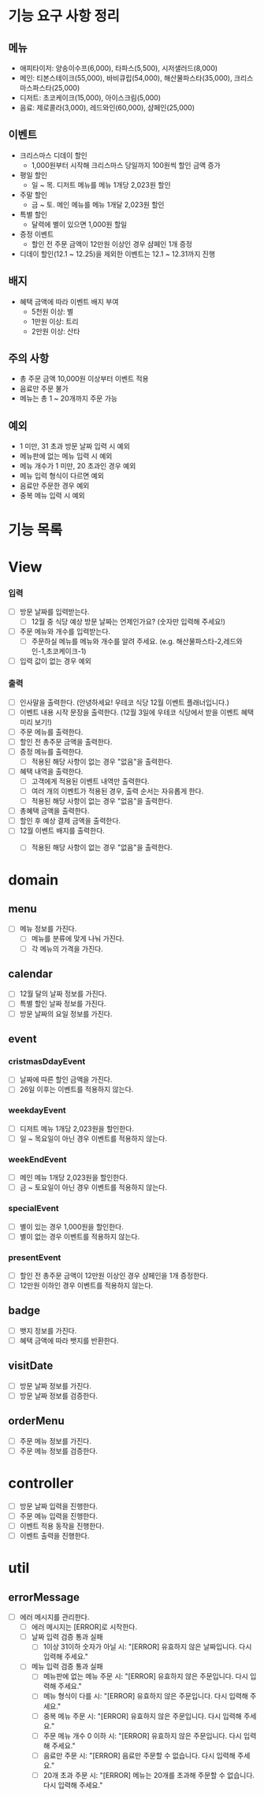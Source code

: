 # 기능 요구 사항 정리
## 메뉴
- 애피타이저: 양송이수프(6,000), 타파스(5,500), 시저샐러드(8,000)
- 메인: 티본스테이크(55,000), 바비큐립(54,000), 해산물파스타(35,000), 크리스마스파스타(25,000)
- 디저트: 초코케이크(15,000), 아이스크림(5,000)
- 음료: 제로콜라(3,000), 레드와인(60,000), 샴페인(25,000)

## 이벤트
- 크리스마스 디데이 할인
  - 1,000원부터 시작해 크리스마스 당일까지 100원씩 할인 금액 증가
- 평일 할인
  - 일 ~ 목. 디저트 메뉴를 메뉴 1개당 2,023원 할인
- 주말 할인
  - 금 ~ 토. 메인 메뉴를 메뉴 1개달 2,023원 할인
- 특별 할인
  - 달력에 별이 있으면 1,000원 할일
- 증정 이벤트
  - 할인 전 주문 금액이 12만원 이상인 경우 샴페인 1개 증정
- 디데이 할인(12.1 ~ 12.25)을 제외한 이벤트는 12.1 ~ 12.31까지 진행

## 배지
- 혜택 금액에 따라 이벤트 배지 부여
  - 5천원 이상: 별
  - 1만원 이상: 트리
  - 2만원 이상: 산타

## 주의 사항
- 총 주문 금액 10,000원 이상부터 이벤트 적용
- 음료만 주문 불가
- 메뉴는 총 1 ~ 20개까지 주문 가능

## 예외
- 1 미만, 31 초과 방문 날짜 입력 시 예외
- 메뉴판에 없는 메뉴 입력 시 예외
- 메뉴 개수가 1 미만, 20 초과인 경우 예외
- 메뉴 입력 형식이 다르면 예외
- 음료만 주문한 경우 예외
- 중복 메뉴 입력 시 예외

# 기능 목록

# View
### 입력
- [ ] 방문 날짜를 입력받는다.
  - [ ] 12월 중 식당 예상 방문 날짜는 언제인가요? (숫자만 입력해 주세요!)
- [ ] 주문 메뉴와 개수를 입력받는다.
  - [ ] 주문하실 메뉴를 메뉴와 개수를 알려 주세요. (e.g. 해산물파스타-2,레드와인-1,초코케이크-1)
- [ ] 입력 값이 없는 경우 예외 

### 출력
- [ ] 인사말을 출력한다. (안녕하세요! 우테코 식당 12월 이벤트 플래너입니다.)
- [ ] 이벤트 내용 시작 문장을 출력한다. (12월 3일에 우테코 식당에서 받을 이벤트 혜택 미리 보기!)
- [ ] 주문 메뉴를 출력한다.
- [ ] 할인 전 총주문 금액을 출력한다.
- [ ] 증정 메뉴를 출력한다.
  - [ ] 적용된 해당 사항이 없는 경우 "없음"을 출력한다.
- [ ] 혜택 내역을 출력한다.
  - [ ] 고객에게 적용된 이벤트 내역만 출력한다.
  - [ ] 여러 개의 이벤트가 적용된 경우, 출력 순서는 자유롭게 한다.
  - [ ] 적용된 해당 사항이 없는 경우 "없음"을 출력한다.
- [ ] 총혜택 금액을 출력한다.
- [ ] 할인 후 예상 결제 금액을 출력한다.
- [ ] 12월 이벤트 배지를 출력한다.
  - [ ] 적용된 해당 사항이 없는 경우 "없음"을 출력한다.


# domain
## menu
- [ ] 메뉴 정보를 가진다.
  - [ ] 메뉴를 분류에 맞게 나눠 가진다.
  - [ ] 각 메뉴의 가격을 가진다.

## calendar
- [ ] 12월 달의 날짜 정보를 가진다.
- [ ] 특별 할인 날짜 정보를 가진다.
- [ ] 방문 날짜의 요일 정보를 가진다.

## event
### cristmasDdayEvent
- [ ] 날짜에 따른 할인 금액을 가진다.
- [ ] 26일 이후는 이벤트를 적용하지 않는다.

### weekdayEvent
- [ ] 디저트 메뉴 1개당 2,023원을 할인한다.
- [ ] 일 ~ 목요일이 아닌 경우 이벤트를 적용하지 않는다.

### weekEndEvent
- [ ] 메인 메뉴 1개당 2,023원을 할인한다.
- [ ] 금 ~ 토요일이 아닌 경우 이벤트를 적용하지 않는다.

### specialEvent
- [ ] 별이 있는 경우 1,000원을 할인한다.
- [ ] 별이 없는 경우 이벤트를 적용하지 않는다.

### presentEvent
- [ ] 할인 전 총주문 금액이 12만원 이상인 경우 샴페인을 1개 증정한다.
- [ ] 12만원 이하인 경우 이벤트를 적용하지 않는다.

## badge
- [ ] 뱃지 정보를 가진다.
- [ ] 혜택 금액에 따라 뱃지를 반환한다.

## visitDate
- [ ] 방문 날짜 정보를 가진다.
- [ ] 방문 날짜 정보를 검증한다.

## orderMenu
- [ ] 주문 메뉴 정보를 가진다.
- [ ] 주문 메뉴 정보를 검증한다.

# controller
- [ ] 방문 날짜 입력을 진행한다.
- [ ] 주문 메뉴 입력을 진행한다.
- [ ] 이벤트 적용 동작을 진행한다.
- [ ] 이벤트 출력을 진행한다.

# util
## errorMessage
- [ ] 에러 메시지를 관리한다. 
  - [ ] 에러 메시지는 [ERROR]로 시작한다.
  - [ ] 날짜 입력 검증 통과 실패 
    - [ ] 1이상 31이하 숫자가 아닐 시: "[ERROR] 유효하지 않은 날짜입니다. 다시 입력해 주세요."
  - [ ] 메뉴 입력 검증 통과 실패
    - [ ] 메뉴판에 없는 메뉴 주문 시: "[ERROR] 유효하지 않은 주문입니다. 다시 입력해 주세요."
    - [ ] 메뉴 형식이 다를 시: "[ERROR] 유효하지 않은 주문입니다. 다시 입력해 주세요."
    - [ ] 중복 메뉴 주문 시: "[ERROR] 유효하지 않은 주문입니다. 다시 입력해 주세요."
    - [ ] 주문 메뉴 개수 0 이하 시:  "[ERROR] 유효하지 않은 주문입니다. 다시 입력해 주세요."
    - [ ] 음료만 주문 시: "[ERROR] 음료만 주문할 수 없습니다. 다시 입력해 주세요." 
    - [ ] 20개 초과 주문 시: "[ERROR] 메뉴는 20개를 초과해 주문할 수 없습니다. 다시 입력해 주세요."